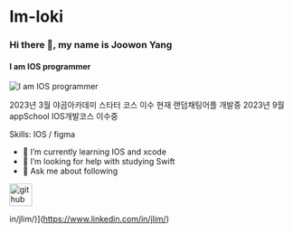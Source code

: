 # Im-loki
### Hi there 👋, my name is Joowon Yang
#### I am IOS programmer
![I am IOS programmer](https://arturssmirnovs.github.io/github-profile-readme-generator/images/banner.png)

2023년 3월 야곰아카데미 스타터 코스 이수
현재 랜덤채팅어플 개발중
2023년 9월 appSchool IOS개발코스 이수중


Skills: IOS / figma

- 🌱 I’m currently learning IOS and xcode 
- 🤔 I’m looking for help with studying Swift 
- 💬 Ask me about following 


[<img src='https://cdn.jsdelivr.net/npm/simple-icons@3.0.1/icons/github.svg' alt='github' height='40'>](https://github.com/lm-loki)  

in/jlim/)](https://www.linkedin.com/in/jlim/)
